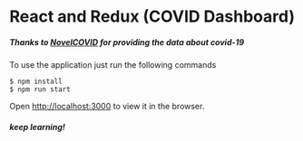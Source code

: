 # React and Redux (COVID Dashboard)
##### Thanks to [NovelCOVID](https://corona.lmao.ninja/docs/#/) for providing the data about covid-19

To use the application just run the following commands

```
$ npm install
$ npm run start
```
Open [http://localhost:3000](http://localhost:3000) to view it in the browser.
##### keep learning!
